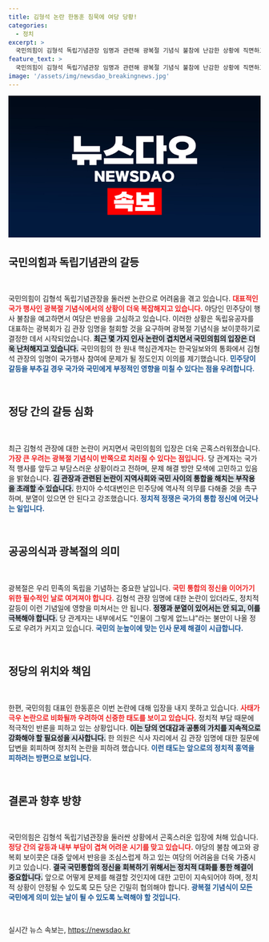 ```yaml
---
title: 김형석 논란 한동훈 침묵에 여당 당황!
categories:
  - 정치
excerpt: >
  국민의힘이 김형석 독립기념관장 임명과 관련해 광복절 기념식 불참에 난감한 상황에 직면하고 있다. 극우 논란을 피하려는 신중한 태도가 돋보이는 가운데, 내부에서는 인사 문제에 대한 불만이 커지고 있다. 이제 기념식은 반쪽 행사로 전락할 위기에 처했다!
feature_text: >
  국민의힘이 김형석 독립기념관장 임명과 관련해 광복절 기념식 불참에 난감한 상황에 직면하고 있다. 극우 논란을 피하려는 신중한 태도가 돋보이는 가운데, 내부에서는 인사 문제에 대한 불만이 커지고 있다. 이제 기념식은 반쪽 행사로 전락할 위기에 처했다!
image: '/assets/img/newsdao_breakingnews.jpg'
---
```


<p><img src="/assets/img/newsdao_breakingnews.jpg" alt="koreaapp 속보" /></p>

<h2 data-ke-size="size26">국민의힘과 독립기념관의 갈등</h2>

<p data-ke-size="size16">&nbsp;</p>

<p>국민의힘이 김형석 독립기념관장을 둘러싼 논란으로 어려움을 겪고 있습니다. <b><span style="color: #ee2323;">대표적인 국가 행사인 광복절 기념식에서의 상황이 더욱 복잡해지고 있습니다.</span></b> 야당인 민주당이 행사 불참을 예고하면서 여당은 반응을 고심하고 있습니다. 이러한 상황은 독립유공자를 대표하는 광복회가 김 관장 임명을 철회할 것을 요구하며 광복절 기념식을 보이콧하기로 결정한 데서 시작되었습니다. <b><span style="background-color: #21538527;">최근 몇 가지 인사 논란이 겹치면서 국민의힘의 입장은 더욱 난처해지고 있습니다.</span></b> 국민의힘의 한 원내 핵심관계자는 한국일보와의 통화에서 김형석 관장의 임명이 국가행사 참여에 문제가 될 정도인지 이의를 제기했습니다. <b><span style="color: #1a5490;">민주당이 갈등을 부추길 경우 국가와 국민에게 부정적인 영향을 미칠 수 있다는 점을 우려합니다.</span></b></p>

<p data-ke-size="size16">&nbsp;</p>

<h2 data-ke-size="size26">정당 간의 갈등 심화</h2>

<p data-ke-size="size16">&nbsp;</p>

<p>최근 김형석 관장에 대한 논란이 커지면서 국민의힘의 입장은 더욱 곤혹스러워졌습니다. <b><span style="color: #ee2323;">가장 큰 우려는 광복절 기념식이 반쪽으로 치러질 수 있다는 점입니다.</span></b> 당 관계자는 국가적 행사를 앞두고 부담스러운 상황이라고 전하며, 문제 해결 방안 모색에 고민하고 있음을 밝혔습니다. <b><span style="background-color: #21538527;">김 관장과 관련된 논란이 지역사회와 국민 사이의 통합을 해치는 부작용을 초래할 수 있습니다.</span></b> 한지아 수석대변인은 민주당에 역사적 의무를 다해줄 것을 촉구하며, 분열이 있으면 안 된다고 강조했습니다. <b><span style="color: #1a5490;">정치적 정쟁은 국가의 통합 정신에 어긋나는 일입니다.</span></b></p>

<p data-ke-size="size16">&nbsp;</p>

<h2 data-ke-size="size26">공공의식과 광복절의 의미</h2>

<p data-ke-size="size16">&nbsp;</p>

<p>광복절은 우리 민족의 독립을 기념하는 중요한 날입니다. <b><span style="color: #ee2323;">국민 통합의 정신을 이어가기 위한 필수적인 날로 여겨져야 합니다.</span></b> 김형석 관장 임명에 대한 논란이 있더라도, 정치적 갈등이 이런 기념일에 영향을 미쳐서는 안 됩니다. <b><span style="background-color: #21538527;">정쟁과 분열이 있어서는 안 되고, 이를 극복해야 합니다.</span></b> 당 관계자는 내부에서도 "인물이 그렇게 없느냐"라는 불만이 나올 정도로 우려가 커지고 있습니다. <b><span style="color: #1a5490;">국민의 눈높이에 맞는 인사 문제 해결이 시급합니다.</span></b></p>

<p data-ke-size="size16">&nbsp;</p>

<h2 data-ke-size="size26">정당의 위치와 책임</h2>

<p data-ke-size="size16">&nbsp;</p>

<p>한편, 국민의힘 대표인 한동훈은 이번 논란에 대해 입장을 내지 못하고 있습니다. <b><span style="color: #ee2323;">사태가 극우 논란으로 비화될까 우려하여 신중한 태도를 보이고 있습니다.</span></b> 정치적 부담 때문에 적극적인 반론을 피하고 있는 상황입니다. <b><span style="background-color: #21538527;">이는 당의 연대감과 공통의 가치를 지속적으로 강화해야 할 필요성을 시사합니다.</span></b> 한 의원은 식사 자리에서 김 관장 임명에 대한 질문에 답변을 회피하며 정치적 논란을 피하려 했습니다. <b><span style="color: #1a5490;">이런 태도는 앞으로의 정치적 홍역을 피하려는 방편으로 보입니다.</span></b></p>

<p data-ke-size="size16">&nbsp;</p>

<h2 data-ke-size="size26">결론과 향후 방향</h2>

<p data-ke-size="size16">&nbsp;</p>

<p>국민의힘은 김형석 독립기념관장을 둘러싼 상황에서 곤혹스러운 입장에 처해 있습니다. <b><span style="color: #ee2323;">정당 간의 갈등과 내부 부담이 겹쳐 어려운 시기를 맞고 있습니다.</span></b> 야당의 불참 예고와 광복회 보이콧은 대중 앞에서 반응을 조심스럽게 하고 있는 여당의 어려움을 더욱 가중시키고 있습니다. <b><span style="background-color: #21538527;">결국 국민통합의 정신을 회복하기 위해서는 정치적 대화를 통한 해결이 중요합니다.</span></b> 앞으로 어떻게 문제를 해결할 것인지에 대한 고민이 지속되어야 하며, 정치적 상황이 안정될 수 있도록 모든 당은 긴밀히 협의해야 합니다. <b><span style="color: #1a5490;">광복절 기념식이 모든 국민에게 의미 있는 날이 될 수 있도록 노력해야 할 것입니다.</span></b></p>

<p data-ke-size="size16">&nbsp;</p>
실시간 뉴스 속보는, <a href="https://newsdao.kr" rel="dofollow">https://newsdao.kr</a>


